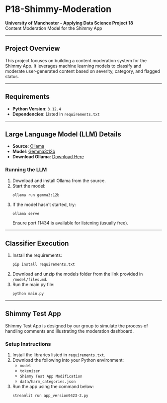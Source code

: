 # P18-Shimmy-Moderation
**University of Manchester - Applying Data Science Project 18**  
Content Moderation Model for the Shimmy App

---

## Project Overview
This project focuses on building a content moderation system for the Shimmy App. It leverages machine learning models to classify and moderate user-generated content based on severity, category, and flagged status.

---

## Requirements
- **Python Version**: `3.12.4`
- **Dependencies**: Listed in `requirements.txt`

---

## Large Language Model (LLM) Details
- **Source**: [Ollama](https://ollama.com/)
- **Model**: [Gemma3:12b](https://ollama.com/library/gemma3:12b)
- **Download Ollama**: [Download Here](https://ollama.com/download)

### Running the LLM
1. Download and install Ollama from the source.
2. Start the model:
   ```bash
   ollama run gemma3:12b
   ```
3. If the model hasn't started, try:
   ```bash
   ollama serve
   ```
   Ensure port 11434 is available for listening (usually free).

---

## Classifier Execution
1. Install the requirements:
   ```bash
   pip install requirements.txt
   ```
2. Download and unzip the models folder from the link provided in `/model/files.md`.
3. Run the main.py file:
   ```bash
   python main.py
   ```

---

## Shimmy Test App
Shimmy Test App is designed by our group to simulate the process of handling comments and illustrating the moderation dashboard.

### Setup Instructions
1. Install the libraries listed in `requirements.txt`.
2. Download the following into your Python environment:
   - `model`
   - `tokenizer`
   - `Shimmy Test App Modification`
   - `data/harm_categories.json`
3. Run the app using the command below:
   ```bash
   streamlit run app_version0423-2.py
   ```
